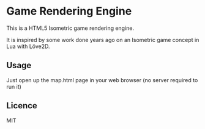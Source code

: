 # Game Rendering Engine

This is a HTML5 Isometric game rendering engine.

It is inspired by some work done years ago on an Isometric game concept in Lua with Löve2D.

## Usage

Just open up the map.html page in your web browser (no server required to run it)

## Licence 

MIT
